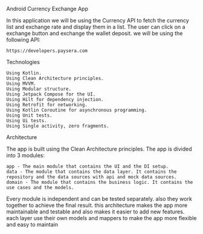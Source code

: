 Android Currency Exchange App

In this application we will be using the Currency API to fetch the currency list and exchange rate and display them in a list. The user can click on a exchange button and exchange the wallet deposit. we will be using the following API:

    https://developers.paysera.com

Technologies

    Using Kotlin.
    Using Clean Architecture principles.
    Using MVVM.
    Using Modular structure.
    Using Jetpack Compose for the UI.
    Using Hilt for dependency injection.
    Using Retrofit for networking.
    Using Kotlin Coroutine for asynchronous programming.
    Using Unit tests.
    Using Ui tests.
    Using Single activity, zero fragments.

Architecture

The app is built using the Clean Architecture principles. The app is divided into 3 modules:

    app - The main module that contains the UI and the DI setup.
    data - The module that contains the data layer. It contains the repository and the data sources with api and mock data sources.
    domain - The module that contains the business logic. It contains the use cases and the models.

Every module is independent and can be tested separately. also they work together to achieve the final result. this architecture makes the app more maintainable and testable and also makes it easier to add new features. each layer use their own models and mappers to make the app more flexible and easy to maintain

